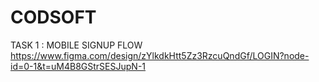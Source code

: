 # CODSOFT
TASK 1 : MOBILE SIGNUP FLOW
https://www.figma.com/design/zYlkdkHtt5Zz3RzcuQndGf/LOGIN?node-id=0-1&t=uM4B8GStrSESJupN-1

